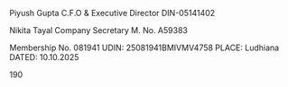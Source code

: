Piyush Gupta
C.F.O & Executive Director
DIN-05141402

Nikita Tayal
Company Secretary
M. No. A59383

Membership No. 081941
UDIN: 25081941BMIVMV4758
PLACE: Ludhiana
DATED: 10.10.2025

190